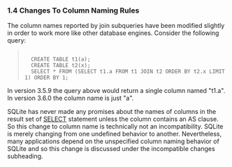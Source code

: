 ### 1\.4 Changes To Column Naming Rules


 The column names reported by join subqueries have been modified slightly
 in order to work more like other database engines. Consider the following
 query:




> ```
> 
>   CREATE TABLE t1(a);
>   CREATE TABLE t2(x);
>   SELECT * FROM (SELECT t1.a FROM t1 JOIN t2 ORDER BY t2.x LIMIT 1) ORDER BY 1;
> 
> ```


 In version 3\.5\.9 the query above would return a single column named "t1\.a".
 In version 3\.6\.0 the column name is just "a".




 SQLite has never made any promises about the names of columns in the
 result set of [SELECT](lang_select.html) statement unless the column contains an AS clause.
 So this change to column name is technically not an incompatibility.
 SQLite is merely changing from one undefined behavior to another.
 Nevertheless, many applications depend on the unspecified column naming
 behavior of SQLite and so this change is discussed under the
 incompatible changes subheading.



